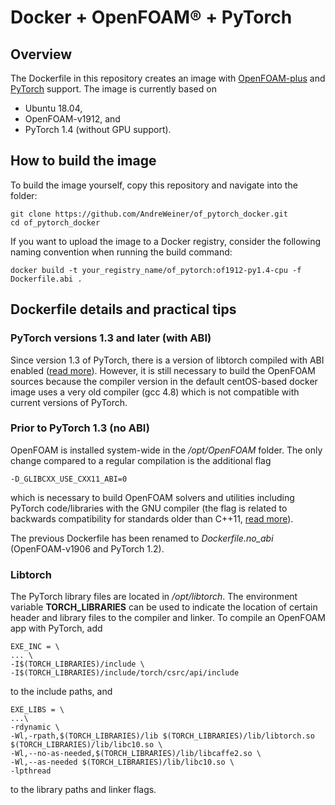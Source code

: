 # Docker + OpenFOAM&reg; + PyTorch

## Overview

The Dockerfile in this repository creates an image with [OpenFOAM-plus](https://openfoam.com/) and [PyTorch](https://pytorch.org/) support. The image is currently based on
- Ubuntu 18.04,
- OpenFOAM-v1912, and
- PyTorch 1.4 (without GPU support).

## How to build the image

To build the image yourself, copy this repository and navigate into the folder:
```
git clone https://github.com/AndreWeiner/of_pytorch_docker.git
cd of_pytorch_docker
```
If you want to upload the image to a Docker registry, consider the following naming convention when running the build command:
```
docker build -t your_registry_name/of_pytorch:of1912-py1.4-cpu -f Dockerfile.abi .
```

## Dockerfile details and practical tips

### PyTorch versions 1.3 and later (with ABI)

Since version 1.3 of PyTorch, there is a version of libtorch compiled with ABI enabled ([read more](https://gcc.gnu.org/onlinedocs/libstdc++/manual/using_dual_abi.html)). However, it is still necessary to build the OpenFOAM sources because the compiler version in the default centOS-based docker image uses a very old compiler (gcc 4.8) which is not compatible with current versions of PyTorch.

### Prior to PyTorch 1.3 (no ABI)

OpenFOAM is installed system-wide in the */opt/OpenFOAM* folder. The only change compared to a regular compilation is the additional flag
```
-D_GLIBCXX_USE_CXX11_ABI=0
```
which is necessary to build OpenFOAM solvers and utilities including PyTorch code/libraries with the GNU compiler (the flag is related to backwards compatibility for standards older than C++11, [read more](https://gcc.gnu.org/onlinedocs/libstdc++/manual/using_dual_abi.html)).

The previous Dockerfile has been renamed to *Dockerfile.no_abi* (OpenFOAM-v1906 and PyTorch 1.2).

### Libtorch

The PyTorch library files are located in */opt/libtorch*. The environment variable **TORCH_LIBRARIES** can be used to indicate the location of certain header and library files to the compiler and linker. To compile an OpenFOAM app with PyTorch, add
```
EXE_INC = \
... \
-I$(TORCH_LIBRARIES)/include \
-I$(TORCH_LIBRARIES)/include/torch/csrc/api/include
```
to the include paths, and
```
EXE_LIBS = \
...\
-rdynamic \
-Wl,-rpath,$(TORCH_LIBRARIES)/lib $(TORCH_LIBRARIES)/lib/libtorch.so $(TORCH_LIBRARIES)/lib/libc10.so \
-Wl,--no-as-needed,$(TORCH_LIBRARIES)/lib/libcaffe2.so \
-Wl,--as-needed $(TORCH_LIBRARIES)/lib/libc10.so \
-lpthread
```
to the library paths and linker flags.
